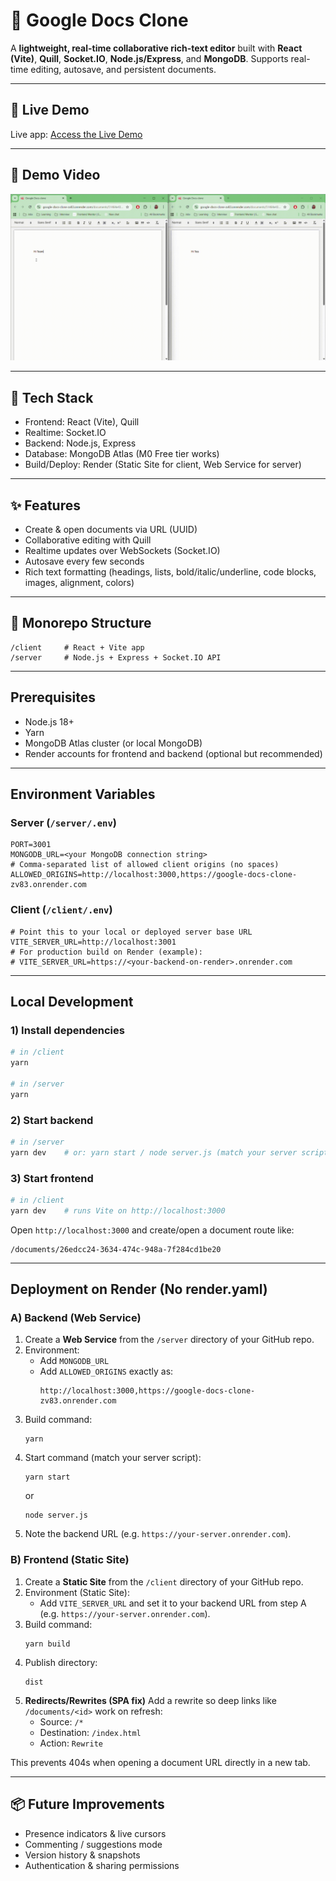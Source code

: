 # 📄 Google Docs Clone

A **lightweight, real-time collaborative rich-text editor** built with **React (Vite)**, **Quill**, **Socket.IO**, **Node.js/Express**, and **MongoDB**. Supports real-time editing, autosave, and persistent documents.

---

## 🚀 Live Demo

Live app: [Access the Live Demo](https://google-docs-clone-zv83.onrender.com)

---

## 🎥 Demo Video

<img src="https://github.com/ragini-pandey/google-docs-clone/blob/master/client/public/demo.gif" alt="Demo Video">

---

## 🧱 Tech Stack

- Frontend: React (Vite), Quill
- Realtime: Socket.IO
- Backend: Node.js, Express
- Database: MongoDB Atlas (M0 Free tier works)
- Build/Deploy: Render (Static Site for client, Web Service for server)

---

## ✨ Features

- Create & open documents via URL (UUID)
- Collaborative editing with Quill
- Realtime updates over WebSockets (Socket.IO)
- Autosave every few seconds
- Rich text formatting (headings, lists, bold/italic/underline, code blocks, images, alignment, colors)

---

## 🧱 Monorepo Structure

```
/client     # React + Vite app
/server     # Node.js + Express + Socket.IO API
```

---

## Prerequisites

- Node.js 18+
- Yarn
- MongoDB Atlas cluster (or local MongoDB)
- Render accounts for frontend and backend (optional but recommended)

---

## Environment Variables

### Server (`/server/.env`)

```
PORT=3001
MONGODB_URL=<your MongoDB connection string>
# Comma-separated list of allowed client origins (no spaces)
ALLOWED_ORIGINS=http://localhost:3000,https://google-docs-clone-zv83.onrender.com
```

### Client (`/client/.env`)

```
# Point this to your local or deployed server base URL
VITE_SERVER_URL=http://localhost:3001
# For production build on Render (example):
# VITE_SERVER_URL=https://<your-backend-on-render>.onrender.com
```

---

## Local Development

### 1) Install dependencies

```bash
# in /client
yarn

# in /server
yarn
```

### 2) Start backend

```bash
# in /server
yarn dev    # or: yarn start / node server.js (match your server script)
```

### 3) Start frontend

```bash
# in /client
yarn dev    # runs Vite on http://localhost:3000
```

Open `http://localhost:3000` and create/open a document route like:

```
/documents/26edcc24-3634-474c-948a-7f284cd1be20
```

---

## Deployment on Render (No render.yaml)

### A) Backend (Web Service)

1. Create a **Web Service** from the `/server` directory of your GitHub repo.
2. Environment:
   - Add `MONGODB_URL`
   - Add `ALLOWED_ORIGINS` exactly as:
     ```
     http://localhost:3000,https://google-docs-clone-zv83.onrender.com
     ```
3. Build command:
   ```
   yarn
   ```
4. Start command (match your server script):
   ```
   yarn start
   ```
   or
   ```
   node server.js
   ```
5. Note the backend URL (e.g. `https://your-server.onrender.com`).

### B) Frontend (Static Site)

1. Create a **Static Site** from the `/client` directory of your GitHub repo.
2. Environment (Static Site):
   - Add `VITE_SERVER_URL` and set it to your backend URL from step A (e.g. `https://your-server.onrender.com`).
3. Build command:
   ```
   yarn build
   ```
4. Publish directory:
   ```
   dist
   ```
5. **Redirects/Rewrites (SPA fix)**
   Add a rewrite so deep links like `/documents/<id>` work on refresh:
   - Source: `/*`
   - Destination: `/index.html`
   - Action: `Rewrite`

This prevents 404s when opening a document URL directly in a new tab.

---

## 📦 Future Improvements

- Presence indicators & live cursors
- Commenting / suggestions mode
- Version history & snapshots
- Authentication & sharing permissions
